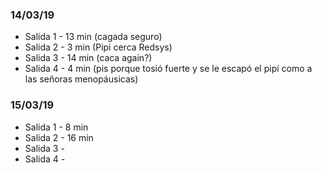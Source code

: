 ### 14/03/19
* Salida 1 - 13 min (cagada seguro)
* Salida 2 - 3 min (Pipi cerca Redsys)
* Salida 3 - 14 min (caca again?)
* Salida 4 - 4 min (pis porque tosió fuerte y se le escapó el pipí como a las señoras menopáusicas)

### 15/03/19
* Salida 1 - 8 min
* Salida 2 - 16 min
* Salida 3 -
* Salida 4 -
